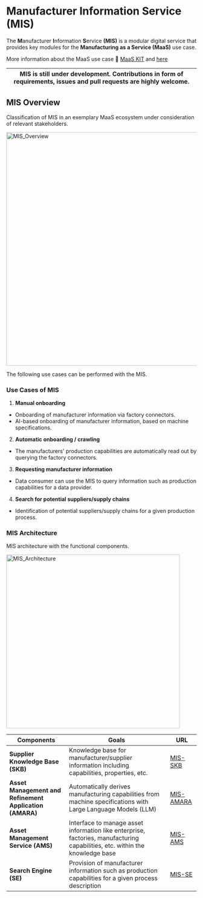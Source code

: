 # Manufacturer Information Service (MIS)

The **M**anufacturer **I**nformation **S**ervice **(MIS)** is a modular digital service that provides key modules for the **Manufacturing as a Service (MaaS)** use case.

More information about the MaaS use case :blue_book: [MaaS KIT](https://eclipse-tractusx.github.io/docs-kits/kits/Manufacturing%20as%20a%20Service%20Kit/Adoption%20View%20MaaS%20KIT#usecase--domain-explanation) and [here](https://disc-ecosystem.com/maas-usecase/)

| MIS is still under development. Contributions in form of requirements, issues and pull requests are highly welcome. |
|-----------------------------|

## MIS Overview

Classification of MIS in an exemplary MaaS ecosystem under consideration of relevant stakeholders.

<img width="617" alt="MIS_Overview" src="https://github.com/user-attachments/assets/9e5b5207-2e69-4e61-910e-a4000c44f3ee">

The following use cases can be performed with the MIS.

### Use Cases of MIS
1. **Manual onboarding**
- Onboarding of manufacturer information via factory connectors.
- AI-based onboarding of manufacturer information, based on machine specifications.
2. **Automatic onboarding / crawling**
- The manufacturers' production capabilities are automatically read out by querying the factory connectors.
3. **Requesting manufacturer information**
- Data consumer can use the MIS to query information such as production capabilities for a data provider.
4. **Search for potential suppliers/supply chains**
- Identification of potential suppliers/supply chains for a given production process.

### MIS Architecture

MIS architecture with the functional components.

<img width="459" alt="MIS_Architecture" src="https://github.com/user-attachments/assets/074dd088-9065-4e1c-a323-a1dbdc47e25c">

| Components    | Goals         | URL           |
| ------------- | ------------- | ------------- |
| **Supplier Knowledge Base (SKB)** | Knowledge base for manufacturer/supplier information including capabilities, properties, etc. | [MIS-SKB](https://github.com/FraunhoferIOSB/MIS-SKB)  |
| **Asset Management and Refinement Application (AMARA)**  | Automatically derives manufacturing capabilities from machine specifications with Large Language Models (LLM)  | [MIS-AMARA](https://github.com/FraunhoferIOSB/MIS-AMARA) |
| **Asset Management Service (AMS)**  | Interface to manage asset information like enterprise, factories, manufacturing capabilities, etc. within the knowledge base |[MIS-AMS](https://github.com/FraunhoferIOSB/MIS-AMS)  |
| **Search Engine (SE)**  | Provision of manufacturer information such as production capabilities for a given process description  | [MIS-SE](https://github.com/FraunhoferIOSB/MIS-SE)  |

